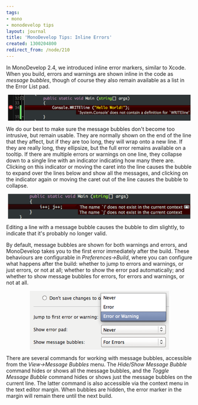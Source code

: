 ```yaml
---
tags:
- mono
- monodevelop tips
layout: journal
title: 'MonoDevelop Tips: Inline Errors'
created: 1300204800
redirect_from: /node/210
---
```

In MonoDevelop 2.4, we introduced inline error markers, similar to Xcode. When you build, errors and warnings are shown inline in the code as _message bubbles_, though of course they also remain available as a list in the Error List pad.<!--break-->

<a href="/files/images/md-tips/inline-error-marker.png" rel="lightbox[md_inline_error]" title="An inline error message bubble"><img src="/files/images/md-tips/t/inline-error-marker.png" alt="An inline error message bubble" style="max-width:98%; display:block;margin-left:auto;margin-right:auto;" /></a>

We do our best to make sure the message bubbles don't become too intrusive, but remain usable. They are normally shown on the end of the line that they affect, but if they are too long, they will wrap onto a new line. If they are really long, they ellipsize, but the full error remains available on a tooltip. If there are multiple errors or warnings on one line, they collapse down to a single line with an indicator indicating how many there are. Clicking on this indicator or moving the caret into the line causes the bubble to expand over the lines below and show all the messages, and clicking on the indicator again or moving the caret out of the line causes the bubble to collapse.

<a href="/files/images/md-tips/inline-error-collapsible.png" rel="lightbox[md_inline_error]" title="A collapsible inline error message bubble"><img src="/files/images/md-tips/t/inline-error-collapsible.png" alt="A collapsible inline error message bubble" style="max-width:98%; display:block;margin-left:auto;margin-right:auto;" /></a>

Editing a line with a message bubble causes the bubble to dim slightly, to indicate that it's probably no longer valid.

By default, message bubbles are shown for both warnings and errors, and MonoDevelop takes you to the first error immediately after the build. These behaviours are configurable in _Preferences->Build_, where you can configure what happens after the build: whether to jump to errors and warnings, or just errors, or not at all; whether to show the error pad automatically; and whether to show message bubbles for errors, for errors and warnings, or not at all.

<a href="/files/images/md-tips/inline-error-options.png" rel="lightbox[md_inline_error]" title="The inline error options"><img src="/files/images/md-tips/t/inline-error-options.png" alt="The inline error options" style="max-width:98%; display:block;margin-left:auto;margin-right:auto;" /></a>

There are several commands for working with message bubbles, accessible from the _View->Message Bubbles_ menu. The _Hide/Show Message Bubble_ command hides or shows all the message bubbles, and the _Toggle Message Bubble_ command hides or shows just the message bubbles on the current line. The latter command is also accessible via the context menu in the text editor margin. When bubbles are hidden, the error marker in the margin will remain there until the next build.

